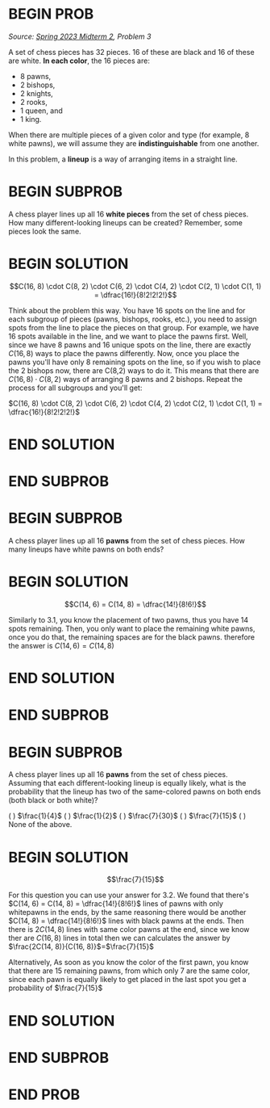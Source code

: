 # BEGIN PROB

<i>Source: [Spring 2023 Midterm 2](../sp23-midterm2/index.html), Problem 3</i>

A set of chess pieces has $32$ pieces. $16$ of these are black and $16$ of these are white. **In each color**, the $16$ pieces are:

- $8$ pawns,
- $2$ bishops,
- $2$ knights,
- $2$ rooks,
- $1$ queen, and 
- $1$ king.

When there are multiple pieces of a given color and type (for example, $8$ white pawns), we will assume they are **indistinguishable** from one another.

In this problem, a **lineup** is a way of arranging items in a straight line.

# BEGIN SUBPROB

A chess player lines up all $16$ **white pieces** from the set of chess pieces. How many different-looking lineups can be created?
Remember, some pieces look the same.

# BEGIN SOLUTION


$$C(16, 8) \cdot C(8, 2) \cdot C(6, 2) \cdot C(4, 2) \cdot C(2, 1) \cdot C(1, 1) = \dfrac{16!}{8!2!2!2!}$$


Think about the problem this way. You have 16 spots on the line and for each subgroup of pieces (pawns, bishops, rooks, etc.), you need to assign spots from the line to place the pieces on that group. For example, we have 16 spots available in the line, and we want to place the pawns first. Well, since we have 8 pawns and 16 unique spots on the line, there are exactly $C(16,8)$ ways to place the pawns differently. Now, once you place the pawns you'll have only 8 remaining spots on the line, so if you wish to place the 2 bishops now, there are C(8,2)  ways to do it. This means that there are $C(16,8) \cdot C(8,2)$ ways of arranging 8 pawns and 2 bishops. Repeat the process for all subgroups and you'll get:
<br>

$C(16, 8) \cdot C(8, 2) \cdot C(6, 2) \cdot C(4, 2) \cdot C(2, 1) \cdot C(1, 1) = \dfrac{16!}{8!2!2!2!}$


# END SOLUTION

# END SUBPROB

# BEGIN SUBPROB

A chess player lines up all 16 **pawns** from the set of chess pieces. How many lineups have white pawns on both ends?

# BEGIN SOLUTION

$$C(14, 6) = C(14, 8) = \dfrac{14!}{8!6!}$$

Similarly to 3.1, you know the placement of two pawns, thus you have 14 spots remaining. Then, you only want to place the remaining white pawns, once you do that, the remaining spaces are for the black pawns. therefore the answer is $C(14,6)=C(14,8)$ 

# END SOLUTION

# END SUBPROB

# BEGIN SUBPROB

A chess player lines up all 16 **pawns** from the set of
chess pieces. Assuming that each different-looking lineup is equally
likely, what is the probability that the lineup has two of the
same-colored pawns on both ends (both black or both white)?

( ) $\frac{1}{4}$
( ) $\frac{1}{2}$
( ) $\frac{7}{30}$
( ) $\frac{7}{15}$
( ) None of the above.

# BEGIN SOLUTION


$$\frac{7}{15}$$

For this question you can use your answer for 3.2. We found that there's $C(14, 6) = C(14, 8) = \dfrac{14!}{8!6!}$ lines of pawns with only whitepawns in the ends, by the same reasoning there would be another $C(14, 8) = \dfrac{14!}{8!6!}$ lines with black pawns at the ends. Then there is $2C(14, 8)$ lines with same color pawns at the end, since we know ther are $C(16, 8)$ lines in total then we can calculates the answer by $\frac{2C(14, 8)}{C(16, 8)}$=$\frac{7}{15}$

Alternatively, As soon as you know the color of the first pawn, you know that there are 15 remaining pawns, from which only 7 are the same color, since each pawn is equally likely to get placed in the last spot you get a probability of  $\frac{7}{15}$


# END SOLUTION

# END SUBPROB

# END PROB